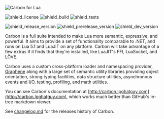 ![Carbon for Lua][carbon_banner]

![shield_license]
![shield_build]
![shield_tests]

![shield_release_version]
![shield_prerelease_version]
![shield_dev_version]

Carbon is a full suite intended to make Lua more semantic, expressive, and powerful. It aims to provide a set of functionality comparable to .NET, and runs on Lua 5.1 and LuaJIT on any platform. Carbon will take advantage of a few extras if it finds that they're installed, like LuaJIT's FFI, LuaSocket, and LÖVE.

Carbon uses a custom cross-platform loader and namespacing provider, [Graphene][graphene] along with a large set of semantic utility libraries providing object orientation, strong typing facilities, data structure utilities, asynchronous events and I/O, testing, profiling, and math utilities.

You can see Carbon's documentation at [http://carbon.lpghatguy.com](http://carbon.lpghatguy.com), which works much better than GitHub's in-tree markdown viewer.

See [changelog.md](changelog.md) for the releases history of Carbon.

[graphene]: https://github.com/lua-carbon/graphene
[carbon_banner]: https://raw.githubusercontent.com/lua-carbon/carbon/master/assets/carbon-banner.png
[carbon_icon]: https://raw.githubusercontent.com/lua-carbon/carbon/master/assets/carbon-icon.png

[shield_license]: https://img.shields.io/badge/license-zlib/libpng-333333.svg?style=flat-square
[shield_build]: https://img.shields.io/badge/build-passing-brightgreen.svg?style=flat-square
[shield_tests]: https://img.shields.io/badge/tests-71/71-brightgreen.svg?style=flat-square
[shield_release_version]: https://img.shields.io/badge/release-1.0.0-brightgreen.svg?style=flat-square
[shield_prerelease_version]: https://img.shields.io/badge/prerelease-none-lightgrey.svg?style=flat-square
[shield_dev_version]: https://img.shields.io/badge/development-1.1.0%20/%201.0.1-orange.svg?style=flat-square